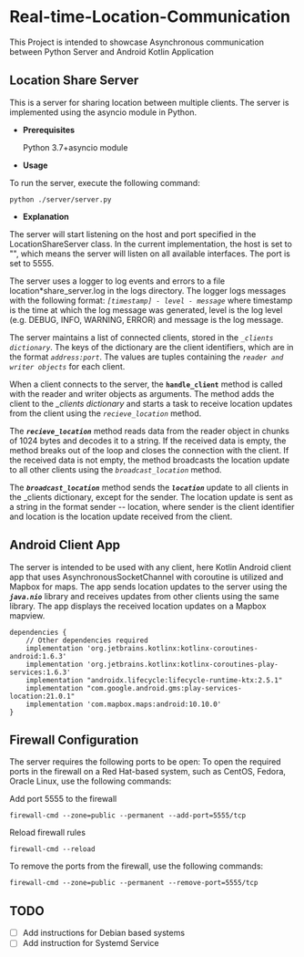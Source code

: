 # Real-time-Location-Communication

This Project is intended to showcase Asynchronous communication between Python Server and Android Kotlin Application

## Location Share Server

This is a server for sharing location between multiple clients. The server is implemented using the asyncio module in Python.

-   **Prerequisites**

    Python 3.7+asyncio module

-   **Usage**

To run the server, execute the following command:

    python ./server/server.py

-   **Explanation**

The server will start listening on the host and port specified in the LocationShareServer class. In the current implementation, the host is set to "", which means the server will listen on all available interfaces. The port is set to 5555.

The server uses a logger to log events and errors to a file location*share_server.log in the logs directory. The logger logs messages with the following format: *`[timestamp] - level - message`*
where timestamp is the time at which the log message was generated, level is the log level (e.g. DEBUG, INFO, WARNING, ERROR) and message is the log message.

The server maintains a list of connected clients, stored in the *`_clients dictionary`*. The keys of the dictionary are the client identifiers, which are in the format *`address:port`*. The values are tuples containing the _`reader and writer objects`_ for each client.

When a client connects to the server, the **`handle_client`** method is called with the reader and writer objects as arguments. The method adds the client to the *_clients dictionary* and starts a task to receive location updates from the client using the *`recieve_location`* method.

The ***`recieve_location`*** method reads data from the reader object in chunks of 1024 bytes and decodes it to a string. If the received data is empty, the method breaks out of the loop and closes the connection with the client. If the received data is not empty, the method broadcasts the location update to all other clients using the _`broadcast_location`_ method.

The ***`broadcast_location`*** method sends the ***`location`*** update to all clients in the \_clients dictionary, except for the sender. The location update is sent as a string in the format sender -- location, where sender is the client identifier and location is the location update received from the client.

## Android Client App

The server is intended to be used with any client, here Kotlin Android client app that uses AsynchronousSocketChannel with coroutine is utilized and Mapbox for maps. The app sends location updates to the server using the ***`java.nio`*** library and receives updates from other clients using the same library. The app displays the received location updates on a Mapbox mapview.

    dependencies {
        // Other dependencies required
        implementation 'org.jetbrains.kotlinx:kotlinx-coroutines-android:1.6.3'
        implementation 'org.jetbrains.kotlinx:kotlinx-coroutines-play-services:1.6.3'
        implementation "androidx.lifecycle:lifecycle-runtime-ktx:2.5.1"
        implementation "com.google.android.gms:play-services-location:21.0.1"
        implementation 'com.mapbox.maps:android:10.10.0'
    }

## Firewall Configuration

The server requires the following ports to be open:
To open the required ports in the firewall on a Red Hat-based system, such as CentOS, Fedora, Oracle Linux, use the following commands:

Add port 5555 to the firewall

    firewall-cmd --zone=public --permanent --add-port=5555/tcp

Reload firewall rules

    firewall-cmd --reload

To remove the ports from the firewall, use the following commands:

    firewall-cmd --zone=public --permanent --remove-port=5555/tcp

## TODO

-   [ ] Add instructions for Debian based systems
-   [ ] Add instruction for Systemd Service
